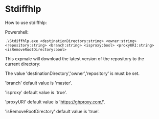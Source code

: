 ﻿# Stdiffhlp

How to use stdiffhlp:

Powershell:
```
.\Stdiffhlp.exe <destinationDirectory:string> <owner:string> <repository:string> <branch:string> <isproxy:bool> <proxyURI:string> <isRemoveRootDirectory:bool>
```

This expmale will download the latest version of the repository to the current directory:

The value 'destinationDirectory','owner','repository' is must be set.

'branch' default value is 'master'.

'isproxy' default value is 'true'.

'proxyURI' default value is 'https://ghproxy.com/'.

'isRemoveRootDirectory' default value is 'true'.



